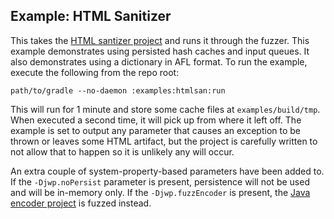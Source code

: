 ## Example: HTML Sanitizer

This takes the [HTML santizer project](https://github.com/OWASP/java-html-sanitizer) and runs it through the fuzzer.
This example demonstrates using persisted hash caches and input queues. It also demonstrates using a dictionary in AFL
format. To run the example, execute the following from the repo root:

    path/to/gradle --no-daemon :examples:htmlsan:run

This will run for 1 minute and store some cache files at `examples/build/tmp`. When executed a second time, it will pick
up from where it left off. The example is set to output any parameter that causes an exception to be thrown or leaves
some HTML artifact, but the project is carefully written to not allow that to happen so it is unlikely any will occur.

An extra couple of system-property-based parameters have been added to. If the `-Djwp.noPersist` parameter is present,
persistence will not be used and will be in-memory only. If the `-Djwp.fuzzEncoder` is present, the
[Java encoder project](https://github.com/OWASP/owasp-java-encoder) is fuzzed instead.